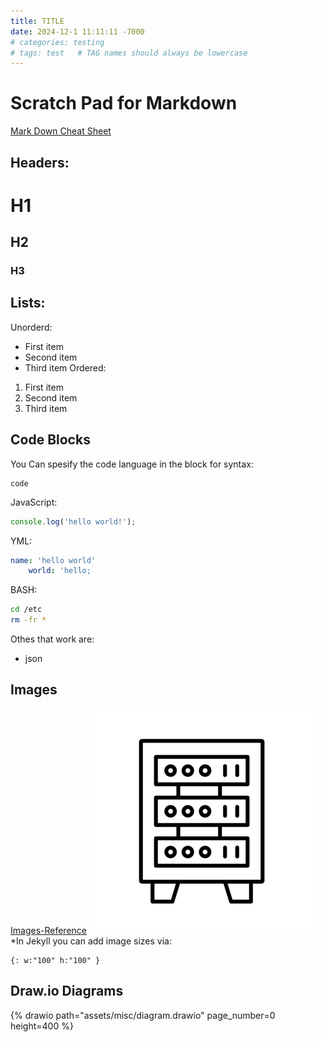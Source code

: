 ```yaml
---
title: TITLE
date: 2024-12-1 11:11:11 -7000
# categories: testing
# tags: test   # TAG names should always be lowercase
---
```

# Scratch Pad for Markdown
[Mark Down Cheat Sheet](https://www.markdownguide.org/cheat-sheet/)

## Headers:

# H1
## H2
### H3
## Lists:
Unorderd:
- First item
- Second item
- Third item
Ordered:
1. First item
2. Second item
3. Third item

## Code Blocks
You Can spesify the code language in the block for syntax:
```
code
```
JavaScript:
```javascript
console.log('hello world!');
```
YML:
```yml
name: 'hello world'
    world: 'hello;
```
BASH:
```bash
cd /etc
rm -fr *
```
Othes that work are:
* json

 
## Images 
[Images-Reference](https://chirpy.cotes.page/posts/write-a-new-post/#images)
![ALT-TEXT](/assets/misc/serverrack-clipart.png)
*In Jekyll you can add image sizes via:
```
{: w:"100" h:"100" }
```

## Draw.io Diagrams
{% drawio path="assets/misc/diagram.drawio" page_number=0 height=400 %}


